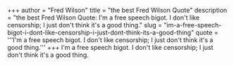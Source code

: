 +++
author = "Fred Wilson"
title = "the best Fred Wilson Quote"
description = "the best Fred Wilson Quote: I'm a free speech bigot. I don't like censorship; I just don't think it's a good thing."
slug = "im-a-free-speech-bigot-i-dont-like-censorship-i-just-dont-think-its-a-good-thing"
quote = '''I'm a free speech bigot. I don't like censorship; I just don't think it's a good thing.'''
+++
I'm a free speech bigot. I don't like censorship; I just don't think it's a good thing.
